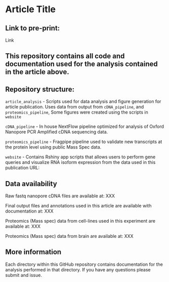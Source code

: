 # Article Title

## Link to pre-print:

Link

## This repository contains all code and documentation used for the analysis contained in the article above.

## Repository structure:

`article_analysis` - Scripts used for data analysis and figure generation for article publication. Uses data from output from `cDNA_pipeline`, and `proteomics_pipeline`, Some figures were created using the scripts in `website`


`cDNA_pipeline` - In house NextFlow pipeline optimized for analysis of Oxford Nanopore PCR Amplified cDNA sequencing data.


`proteomics_pipeline` - Fragpipe pipeline used to validate new transcripts at the protein level using public Mass Spec data.

`website` - Contains Rshiny app scripts that allows users to perform gene queries and visualize RNA isoform expression from the data used in this publication
URL: 

## Data availability

Raw fastq nanopore cDNA files are available at: XXX

Final output files and annotations used in this article are available with documentation at: XXX

Proteomics (Mass spec) data from cell-lines used in this experiment are available at: XXX

Proteomics (Mass spec) data from brain are available at: XXX

## More information

Each directory within this GitHub repository contains documentation for the analysis performed in that directory.
If you have any questions please submit and issue.
